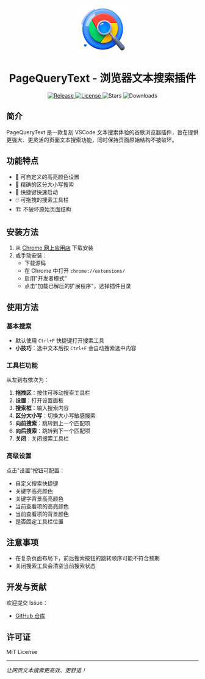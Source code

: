 <div align="center">
  <img src="/images/icon-128.png" alt="PageQueryText Logo">

# PageQueryText - 浏览器文本搜索插件

  <p>
    <a href="https://github.com/Nangxif/query-text-extension/releases">
      <img src="https://img.shields.io/badge/Release-V1.0-blue" alt="Release">
    </a>
    <a href="https://github.com/Nangxif/query-text-extension?tab=MIT-1-ov-file">
      <img src="https://img.shields.io/badge/License-CC%20BY--NC--ND%204.0-green" alt="License">
    </a>
    <a>
    <img src="https://img.shields.io/badge/Stars-0%20⭐-yellow" alt="Stars">
    <img src="https://img.shields.io/badge/Downloads-0%20↓-brightgreen" alt="Downloads">
  </p>
</div>

## 简介

PageQueryText 是一款复刻 VSCode 文本搜索体验的谷歌浏览器插件，旨在提供更强大、更灵活的页面文本搜索功能，同时保持页面原始结构不被破坏。

## 功能特点

- 🎨 可自定义的高亮颜色设置
- 🎯 精确的区分大小写搜索
- 🚀 快捷键快速启动
- 🖱️ 可拖拽的搜索工具栏
- 🏗️ 不破坏原始页面结构

## 安装方法

1. 从 [Chrome 网上应用店](https://chrome.google.com/webstore) 下载安装
2. 或手动安装：
   - 下载源码
   - 在 Chrome 中打开 `chrome://extensions/`
   - 启用"开发者模式"
   - 点击"加载已解压的扩展程序"，选择插件目录

## 使用方法

### 基本搜索

- 默认使用 `Ctrl+F` 快捷键打开搜索工具
- **小技巧**：选中文本后按 `Ctrl+F` 会自动搜索选中内容

### 工具栏功能

从左到右依次为：

1. **拖拽区**：按住可移动搜索工具栏
2. **设置**：打开设置面板
3. **搜索框**：输入搜索内容
4. **区分大小写**：切换大小写敏感搜索
5. **向前搜索**：跳转到上一个匹配项
6. **向后搜索**：跳转到下一个匹配项
7. **关闭**：关闭搜索工具栏

### 高级设置

点击"设置"按钮可配置：

- 自定义搜索快捷键
- 关键字高亮颜色
- 关键字背景高亮颜色
- 当前查看项的高亮颜色
- 当前查看项的背景颜色
- 是否固定工具栏位置

## 注意事项

- 在复杂页面布局下，前后搜索按钮的跳转顺序可能不符合预期
- 关闭搜索工具会清空当前搜索状态

## 开发与贡献

欢迎提交 Issue：

- [GitHub 仓库](https://github.com/Nangxif/query-text-extension)

## 许可证

MIT License

---

_让网页文本搜索更高效、更舒适！_
